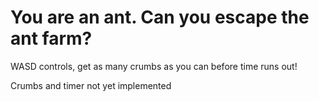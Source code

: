 # You are an ant. Can you escape the ant farm?

WASD controls, get as many crumbs as you can before time runs out!

Crumbs and timer not yet implemented
